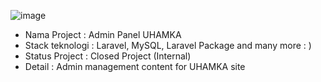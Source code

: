 ![image](https://user-images.githubusercontent.com/57394564/179320595-2c4dd271-8ecb-408f-8b6b-4786a6865410.png)

- Nama Project : Admin Panel UHAMKA
- Stack teknologi : Laravel, MySQL, Laravel Package and many more : )
- Status Project : Closed Project (Internal)
- Detail : Admin management content for UHAMKA site
